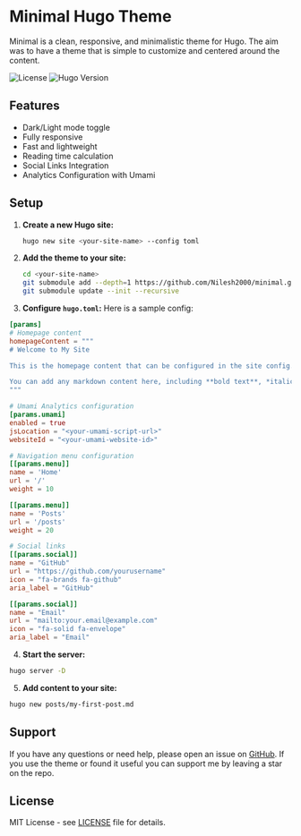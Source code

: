 # Minimal Hugo Theme

Minimal is a clean, responsive, and minimalistic theme for Hugo. The aim was to have a theme that is simple to customize and centered around the content.

![License](https://img.shields.io/badge/License-MIT-green.svg?style=flat-square)
![Hugo Version](https://img.shields.io/badge/Hugo-0.116.0+-blue.svg?style=flat-square)

## Features

- Dark/Light mode toggle
- Fully responsive
- Fast and lightweight
- Reading time calculation
- Social Links Integration
- Analytics Configuration with Umami

## Setup

1. **Create a new Hugo site:**
   ```bash
   hugo new site <your-site-name> --config toml
   ```

2. **Add the theme to your site:**
   ```bash
   cd <your-site-name>
   git submodule add --depth=1 https://github.com/Nilesh2000/minimal.git themes/minimal
   git submodule update --init --recursive
   ```

3. **Configure `hugo.toml`:**
Here is a sample config:
```toml
[params]
# Homepage content
homepageContent = """
# Welcome to My Site

This is the homepage content that can be configured in the site config.

You can add any markdown content here, including **bold text**, *italic text*, and [links](https://example.com).
"""

# Umami Analytics configuration
[params.umami]
enabled = true
jsLocation = "<your-umami-script-url>"
websiteId = "<your-umami-website-id>"

# Navigation menu configuration
[[params.menu]]
name = 'Home'
url = '/'
weight = 10

[[params.menu]]
name = 'Posts'
url = '/posts'
weight = 20

# Social links
[[params.social]]
name = "GitHub"
url = "https://github.com/yourusername"
icon = "fa-brands fa-github"
aria_label = "GitHub"

[[params.social]]
name = "Email"
url = "mailto:your.email@example.com"
icon = "fa-solid fa-envelope"
aria_label = "Email"
```

4. **Start the server:**
```bash
hugo server -D
```

5. **Add content to your site:**
```bash
hugo new posts/my-first-post.md
```

## Support

If you have any questions or need help, please open an issue on [GitHub](https://github.com/Nilesh2000/minimal/issues).
If you use the theme or found it useful you can support me by leaving a star on the repo.

## License

MIT License - see [LICENSE](LICENSE) file for details.
